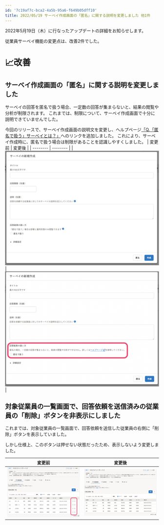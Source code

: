 ```yaml
---
id: '7c19af7c-bca2-4a5b-95a6-f649b05dff10'
title: 2022/05/19 サーベイ作成画面の「匿名」に関する説明を変更しました 他1件
---
```

2022年5月19日（木）に行なったアップデートの詳細をお知らせします。

従業員サーベイ機能の変更点は、改善2件でした。

# 📈改善
## サーベイ作成画面の「匿名」に関する説明を変更しました
サーベイの回答を匿名で扱う場合、一定数の回答が集まらないと、結果の閲覧や分析が制限されます。
これまでは、制限について、サーベイ作成画面で十分に説明できていませんでした。

今回のリリースで、サーベイ作成画面の説明文を変更し、ヘルプページ[「Q.「匿名で扱う」サーベイとは？」](https://knowledge.smarthr.jp/hc/ja/articles/900005669166)へのリンクを追加しました。
これにより、サーベイ作成時に、匿名で扱う場合は制限があることを認識しやすくしました。
| 変更前 | 変更後 | 
| -------- | -------- | 
|![](2022-05-19-18-14-49.png) | ![](2022-05-19-18-15-47.png)| 

## 対象従業員の一覧画面で、回答依頼を送信済みの従業員の「削除」ボタンを非表示にしました

これまでは、対象従業員の一覧画面で、回答依頼を送信した従業員の右側に「削除」ボタンを表示していました。

しかし仕様上、このボタンは押せない状態だったため、表示しないよう変更しました。

| 変更前 | 変更後 | 
| -------- | -------- | 
|![](2022-05-19-18-19-08.png) |![](2022-05-19-18-19-39.png) | 